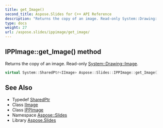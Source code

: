 ```yaml
---
title: get_Image()
second_title: Aspose.Slides for C++ API Reference
description: "Returns the copy of an image. Read-only System::Drawing::Image."
type: docs
weight: 27
url: /aspose.slides/ippimage/get_image/
---
```

## IPPImage::get_Image() method


Returns the copy of an image. Read-only [System::Drawing::Image](../../../system.drawing/image/).

```cpp
virtual System::SharedPtr<IImage> Aspose::Slides::IPPImage::get_Image()=0
```

## See Also

* Typedef [SharedPtr](../../../system/sharedptr/)
* Class [IImage](../../iimage/)
* Class [IPPImage](../)
* Namespace [Aspose::Slides](../../)
* Library [Aspose.Slides](../../../)